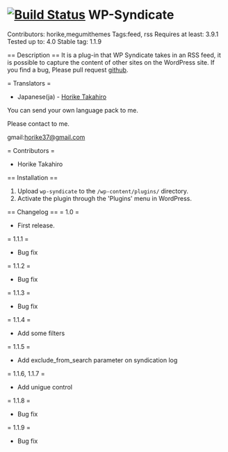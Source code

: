 [![Build Status](https://travis-ci.org/horike37/WP-Syndicate.svg?branch=master)](https://travis-ci.org/horike37/WP-Syndicate)
WP-Syndicate
============
Contributors: horike,megumithemes
Tags:feed, rss
Requires at least: 3.9.1
Tested up to: 4.0
Stable tag: 1.1.9

== Description ==
It is a plug-in that WP Syndicate takes in an RSS feed, it is possible to capture the content of other sites on the WordPress site.
If you find a bug, Please pull request [github](https://github.com/horike37/wp-syndicate/).

= Translators =
* Japanese(ja) - [Horike Takahiro](http://profiles.wordpress.org/horike)

You can send your own language pack to me.

Please contact to me.

gmail:horike37@gmail.com

= Contributors =
* Horike Takahiro

== Installation ==
1. Upload `wp-syndicate` to the `/wp-content/plugins/` directory.
2. Activate the plugin through the 'Plugins' menu in WordPress.

== Changelog ==
= 1.0 =
* First release.

= 1.1.1 =
* Bug fix

= 1.1.2 =
* Bug fix

= 1.1.3 =
* Bug fix

= 1.1.4 =
* Add some filters

= 1.1.5 =
* Add exclude_from_search parameter on syndication log

= 1.1.6, 1.1.7 =
* Add unigue control

= 1.1.8 =
* Bug fix

= 1.1.9 =
* Bug fix
